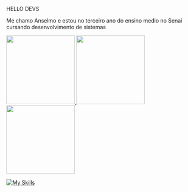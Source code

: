 HELLO DEVS

Me chamo Anselmo e estou no terceiro ano do ensino medio no Senai cursando desenvolvimento de sistemas




<div>
  <a href="https://github.com/Anselmo5">
  <img height="180em" src="https://github-readme-stats.vercel.app/api?username=Anselmo5&show_icons=true&theme=radical&include_all_commits=true"/>
  <img height="180em" src="https://github-readme-stats.vercel.app/api?username=Anselmo5&show_icons=true&theme=radical"/>
  <img height="180em" src="https://github-readme-stats.vercel.app/api/top-langs/?username=Anselmo5&layout=compact&langs_count=7&theme=radical"/>
</div>

<div>
 
[![My Skills](https://skillicons.dev/icons?i=js,html,css,github,linkedin,netlif,vscode,netlify,react,typescript,angular,java)](https://skillicons.dev)

  </div>
   
  <div>
  <a https://https://www.linkedin.com/notifications/?filter=all/badge/LinkedIn-0077B5?style=for-the-badge&logo=linkedin&logoColor=white
  [![My Skills](https://skillicons.dev/icons?i=js,html,css,wasm,)](https://skillicons.dev)
  
  </div>
